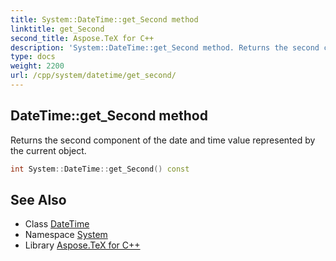 ```yaml
---
title: System::DateTime::get_Second method
linktitle: get_Second
second_title: Aspose.TeX for C++
description: 'System::DateTime::get_Second method. Returns the second component of the date and time value represented by the current object in C++.'
type: docs
weight: 2200
url: /cpp/system/datetime/get_second/
---
```

## DateTime::get_Second method


Returns the second component of the date and time value represented by the current object.

```cpp
int System::DateTime::get_Second() const
```

## See Also

* Class [DateTime](../)
* Namespace [System](../../)
* Library [Aspose.TeX for C++](../../../)
